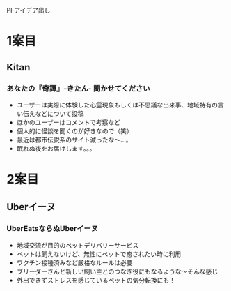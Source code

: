 PFアイデア出し

# 1案目
## Kitan
### あなたの『奇譚』-きたん- 聞かせてください
* ユーザーは実際に体験した心霊現象もしくは不思議な出来事、地域特有の言い伝えなどについて投稿
* ほかのユーザーはコメントで考察など
* 個人的に怪談を聞くのが好きなので（笑）
* 最近は都市伝説系のサイト減ったな～…。
* 眠れぬ夜をお届けします。。。

# 2案目
## Uberイーヌ
### UberEatsならぬUberイーヌ
* 地域交流が目的のペットデリバリーサービス
* ペットは飼えないけど、無性にペットで癒されたい時に利用
* ワクチン接種済みなど厳格なルールは必要
* ブリーダーさんと新しい飼い主とのつなぎ役にもなるような～そんな感じ
* 外出できずストレスを感じているペットの気分転換にも！
